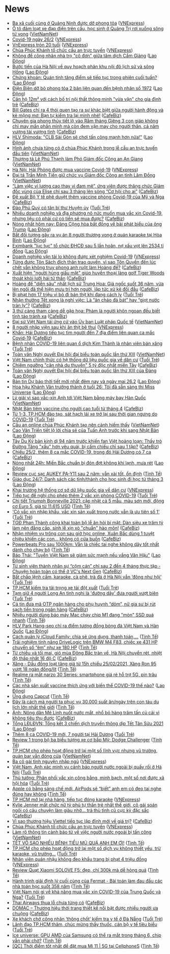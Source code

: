 # News

- [Ba xã cuối cùng ở Quảng Ninh được dỡ phong tỏa](https://vnexpress.net/ba-xa-cuoi-cung-o-quang-ninh-duoc-do-phong-toa-4240383.html) ([VNExpress](https://vnexpress.net))
- [Ô tô đâm loạt xe đạp điện trên cầu, học sinh ở Quảng Trị rơi xuống sông tử vong](http://vietnamnet.vn/vn/thoi-su/an-toan-giao-thong/o-to-dam-loat-xe-dap-dien-tren-cau-hoc-sinh-o-quang-tri-roi-xuong-song-tu-vong-715573.html) ([VietNamNet](https://vietnamnet.vn))
- [Covid-19 ngày 26/2](https://vnexpress.net/covid-19-ngay-26-2-4240385.html) ([VNExpress](https://vnexpress.net))
- [VnExpress tròn 20 tuổi](https://vnexpress.net/vnexpress-tron-20-tuoi-4237882.html) ([VNExpress](https://vnexpress.net))
- [Chùa Phúc Khánh tổ chức cầu an trực tuyến](https://vnexpress.net/chua-phuc-khanh-to-chuc-cau-an-truc-tuyen-4240377.html) ([VNExpress](https://vnexpress.net))
- [Không để công nhân nhà trọ &quot;cô đơn&quot; giữa tâm dịch Cẩm Giàng](https://laodong.vn/cong-doan/khong-de-cong-nhan-nha-tro-co-don-giua-tam-dich-cam-giang-883710.ldo) ([Lao Động](https://laodong.vn))
- [Bước tiến của Hà Nội về quy hoạch phân khu nội đô lịch sử và sông Hồng](https://laodong.vn/thoi-su/buoc-tien-cua-ha-noi-ve-quy-hoach-phan-khu-noi-do-lich-su-va-song-hong-883713.ldo) ([Lao Động](https://laodong.vn))
- [Chứng khoán: Quán tính tăng điểm sẽ tiếp tục trong phiên cuối tuần?](https://laodong.vn/kinh-te/chung-khoan-quan-tinh-tang-diem-se-tiep-tuc-trong-phien-cuoi-tuan-883711.ldo) ([Lao Động](https://laodong.vn))
- [Điện Biên dỡ bỏ phong tỏa 2 bản liên quan đến bệnh nhân số 1972](https://laodong.vn/xa-hoi/dien-bien-do-bo-phong-toa-2-ban-lien-quan-den-benh-nhan-so-1972-883712.ldo) ([Lao Động](https://laodong.vn))
- [Căn hộ 12m² với cách bố trí nội thất thông minh "vừa vặn" cho gia đình trẻ](https://cafebiz.vn/can-ho-12m-voi-cach-bo-tri-noi-that-thong-minh-vua-van-cho-gia-dinh-tre-20210225221820784.chn) ([CafeBiz](https://cafebiz.vn))
- [Bill Gates chỉ ra 4 thói quen tạo ra sự khác biệt giữa  người hành động và kẻ mộng mơ: Bạn tự kiểm tra lại mình nhé!](https://cafebiz.vn/bill-gates-chi-ra-4-thoi-quen-tao-ra-su-khac-biet-giua-nguoi-hanh-dong-va-ke-mong-mo-ban-tu-kiem-tra-lai-minh-nhe-20210222183439579.chn) ([CafeBiz](https://cafebiz.vn))
- [Chuyên gia phong thủy tiết lộ vào Rằm tháng Giêng 3 con giáp không chỉ may mắn phần mình mà còn đem vận may cho người thân, cả năm vượng tài vượng tình](https://cafebiz.vn/chuyen-gia-phong-thuy-tiet-lo-vao-ram-thang-gieng-3-con-giap-khong-chi-may-man-phan-minh-ma-con-dem-van-may-cho-nguoi-than-ca-nam-vuong-tai-vuong-tinh-20210225221418257.chn) ([CafeBiz](https://cafebiz.vn))
- [HLV Shimoda: &quot;CLB Sài Gòn sẽ chơi tấn công mạnh hơn nữa!&quot;](https://laodong.vn/video/hlv-shimoda-clb-sai-gon-se-choi-tan-cong-manh-hon-nua-883654.ldo) ([Lao Động](https://laodong.vn))
- [Hình ảnh chưa từng có ở chùa Phúc Khánh trong lễ cầu an trực tuyến đầu tiên](http://vietnamnet.vn/vn/thoi-su/hinh-anh-chua-tung-co-o-chua-phuc-khanh-trong-le-cau-an-truc-tuyen-dau-tien-715551.html) ([VietNamNet](https://vietnamnet.vn))
- [Thượng tá Lê Phú Thạnh làm Phó Giám đốc Công an An Giang](http://vietnamnet.vn/vn/thoi-su/chinh-tri/thuong-ta-le-phu-thanh-lam-pho-giam-doc-cong-an-an-giang-715561.html) ([VietNamNet](https://vietnamnet.vn))
- [Hà Nội, Hải Phòng được mua vaccine Covid-19](https://vnexpress.net/ha-noi-hai-phong-duoc-mua-vaccine-covid-19-4240361.html) ([VNExpress](https://vnexpress.net))
- [Đại tá Trần Minh Tiến giữ chức vụ Giám đốc Công an tỉnh Lâm Đồng](http://vietnamnet.vn/vn/thoi-su/chinh-tri/dai-ta-tran-minh-tien-giu-chuc-vu-giam-doc-cong-an-tinh-lam-dong-715558.html) ([VietNamNet](https://vietnamnet.vn))
- [“Làm việc vì lương cao thay vì đam mê”, ứng viên được thăng chức Giám đốc vùng của Elise chỉ sau 3 tháng lên sóng “Cơ hội cho ai”](https://cafebiz.vn/lam-viec-vi-luong-cao-thay-vi-dam-me-ung-vien-duoc-thang-chuc-giam-doc-vung-cua-elise-chi-sau-3-thang-len-song-co-hoi-cho-ai-20210225170351026.chn) ([CafeBiz](https://cafebiz.vn))
- [Đề xuất Bộ Y tế phê duyệt thêm vaccine phòng Covid-19 của Mỹ và Nga](https://cafebiz.vn/de-xuat-bo-y-te-phe-duyet-them-vaccine-phong-covid-19-cua-my-va-nga-20210225194852326.chn) ([CafeBiz](https://cafebiz.vn))
- [Đảo Phú Quý có tân bí thư Huyện ủy](https://tuoitre.vn/dao-phu-quy-co-tan-bi-thu-huyen-uy-20210225205837597.htm) ([Tuổi Trẻ](https://tuoitre.vn))
- [Nhiều doanh nghiệp và địa phương nô nức muốn mua vắc xin Covid-19, nhưng liệu có phải cứ có tiền sẽ mua được?](https://cafebiz.vn/nhieu-doanh-nghiep-va-dia-phuong-no-nuc-muon-mua-vac-xin-covid-19-nhung-lieu-co-phai-cu-co-tien-se-mua-duoc-20210225135121803.chn) ([CafeBiz](https://cafebiz.vn))
- [Nóng nhất hôm nay: Đảng Cộng hòa bất đồng về bài phát biểu của ông Trump](https://laodong.vn/video-the-gioi/nong-nhat-hom-nay-dang-cong-hoa-bat-dong-ve-bai-phat-bieu-cua-ong-trump-883658.ldo) ([Lao Động](https://laodong.vn))
- [Bắt đối tượng gây ra vụ án 8 người thương vong ở quán karaoke tại Hòa Bình](https://laodong.vn/phap-luat/bat-doi-tuong-gay-ra-vu-an-8-nguoi-thuong-vong-o-quan-karaoke-tai-hoa-binh-883706.ldo) ([Lao Động](https://laodong.vn))
- [Eximbank &quot;lục tục&quot; tổ chức ĐHCĐ sau 5 lần hoãn, nợ xấu vọt lên 2534 tỉ đồng](https://laodong.vn/kinh-te/eximbank-luc-tuc-to-chuc-dhcd-sau-5-lan-hoan-no-xau-vot-len-2534-ti-dong-883675.ldo) ([Lao Động](https://laodong.vn))
- [Doanh nghiệp vận tải lo không được xét nghiệm Covid-19](https://vnexpress.net/doanh-nghiep-van-tai-lo-khong-duoc-xet-nghiem-covid-19-4240330.html) ([VNExpress](https://vnexpress.net))
- [Từng được Tôn Sách đích thân trao quyền, vì sao Tôn Quyền đến lúc chết vẫn không truy phong anh ruột làm Hoàng đế?](https://cafebiz.vn/tung-duoc-ton-sach-dich-than-trao-quyen-vi-sao-ton-quyen-den-luc-chet-van-khong-truy-phong-anh-ruot-lam-hoang-de-202102251953256.chn) ([CafeBiz](https://cafebiz.vn))
- [Xuất hiện "người hùng giấu mặt" giúp huyền thoại làng golf Tiger Woods thoát khỏi lưỡi hái tử thần](https://cafebiz.vn/xuat-hien-nguoi-hung-giau-mat-giup-huyen-thoai-lang-golf-tiger-woods-thoat-khoi-luoi-hai-tu-than-20210225183838881.chn) ([CafeBiz](https://cafebiz.vn))
- [Hoàng đế "diễn sâu" nhất lịch sử Trung Hoa: Giả ngốc suốt 36 năm, vừa lên ngôi đã thể hiện mưu trí hơn người, lập tức xử kẻ đối đầu](https://cafebiz.vn/hoang-de-dien-sau-nhat-lich-su-trung-hoa-gia-ngoc-suot-36-nam-vua-len-ngoi-da-the-hien-muu-tri-hon-nguoi-lap-tuc-xu-ke-doi-dau-20210225154812013.chn) ([CafeBiz](https://cafebiz.vn))
- [Bị phạt hơn 17 triệu vì bỏ đi bán thịt khi đang cách ly](https://tuoitre.vn/bi-phat-hon-17-trieu-vi-bo-di-ban-thit-khi-dang-cach-ly-20210225202127523.htm) ([Tuổi Trẻ](https://tuoitre.vn))
- [Nhận thưởng Tết xong là nghỉ việc: Là “ăn cháo đá bát” hay “giọt nước tràn ly”?](https://cafebiz.vn/nhan-thuong-tet-xong-la-nghi-viec-la-an-chao-da-bat-hay-giot-nuoc-tran-ly-20210225165738337.chn) ([CafeBiz](https://cafebiz.vn))
- [3 thứ càng tham càng dễ gặp họa: Phàm là người khôn ngoan đều biết tỉnh táo tránh xa](https://cafebiz.vn/3-thu-cang-tham-cang-de-gap-hoa-pham-la-nguoi-khon-ngoan-deu-biet-tinh-tao-tranh-xa-2021022519294327.chn) ([CafeBiz](https://cafebiz.vn))
- [Đại sứ Việt Nam tái ứng cử vào Ủy ban Luật pháp Quốc tế](http://vietnamnet.vn/vn/thoi-su/chinh-tri/dai-su-viet-nam-tai-ung-cu-vao-uy-ban-luat-phap-quoc-te-715547.html) ([VietNamNet](https://vietnamnet.vn))
- [8 người nhập viện sau khi ăn thịt bê thui](https://vnexpress.net/8-nguoi-nhap-vien-sau-khi-an-thit-be-thui-4240349.html) ([VNExpress](https://vnexpress.net))
- [Khẩn: Hải Dương tiếp tục tìm người đến 7 địa điểm liên quan ca mắc Covid-19](https://cafebiz.vn/khan-hai-duong-tiep-tuc-tim-nguoi-den-7-dia-diem-lien-quan-ca-mac-covid-19-20210225195145219.chn) ([CafeBiz](https://cafebiz.vn))
- [Bệnh nhân COVID-19 liên quan ổ dịch Kim Thành là nhân viên bán xăng](https://tuoitre.vn/benh-nhan-covid-19-lien-quan-o-dich-kim-thanh-la-nhan-vien-ban-xang-20210225181935794.htm) ([Tuổi Trẻ](https://tuoitre.vn))
- [Toàn văn Nghị quyết Đại hội đại biểu toàn quốc lần thứ XIII](http://vietnamnet.vn/vn/dai-hoi-dang/toan-van-nghi-quyet-dai-hoi-dai-bieu-toan-quoc-lan-thu-xiii-715541.html) ([VietNamNet](https://vietnamnet.vn))
- [Việt Nam chính thức có hệ thống dữ liệu quốc gia về dân cư](https://tuoitre.vn/viet-nam-chinh-thuc-co-he-thong-du-lieu-quoc-gia-ve-dan-cu-20210225175015261.htm) ([Tuổi Trẻ](https://tuoitre.vn))
- [Chiêm ngưỡng "căn nhà du thuyền" 5 tỷ độc nhất miền Tây](https://cafebiz.vn/chiem-nguong-can-nha-du-thuyen-5-ty-doc-nhat-mien-tay-20210225183644575.chn) ([CafeBiz](https://cafebiz.vn))
- [Toàn văn Nghị quyết Đại hội đại biểu toàn quốc lần thứ XIII của Đảng](https://laodong.vn/thoi-su/toan-van-nghi-quyet-dai-hoi-dai-bieu-toan-quoc-lan-thu-xiii-cua-dang-883670.ldo) ([Lao Động](https://laodong.vn))
- [Bản tin Dự báo thời tiết mới nhất đêm nay và ngày mai 26.2](https://laodong.vn/video/ban-tin-du-bao-thoi-tiet-moi-nhat-dem-nay-va-ngay-mai-262-883590.ldo) ([Lao Động](https://laodong.vn))
- [Hoa hậu Khánh Vân trưởng thành ở tuổi 26: Tôi đã sẵn sàng thi Miss Universe](https://laodong.vn/photo/hoa-hau-khanh-van-truong-thanh-o-tuoi-26-toi-da-san-sang-thi-miss-universe-883431.ldo) ([Lao Động](https://laodong.vn))
- [Lý giải vì sao vắc-xin Anh tới Việt Nam bằng máy bay Hàn Quốc](http://vietnamnet.vn/vn/thoi-su/ly-giai-vi-sao-vac-xin-anh-toi-viet-nam-bang-may-bay-han-quoc-715534.html) ([VietNamNet](https://vietnamnet.vn))
- [Nhật Bản tiêm vaccine cho người cao tuổi từ tháng 4](https://cafebiz.vn/nhat-ban-tiem-vaccine-cho-nguoi-cao-tuoi-tu-thang-4-20210225181745177.chn) ([CafeBiz](https://cafebiz.vn))
- [Từ 1-3, TP.HCM đào tạo, sát hạch lái xe trở lại sau thời gian ngưng do COVID-19](https://tuoitre.vn/tu-1-3-tp-hcm-dao-tao-sat-hach-lai-xe-tro-lai-sau-thoi-gian-ngung-do-covid-19-20210225190351063.htm) ([Tuổi Trẻ](https://tuoitre.vn))
- [Cầu an online chùa Phúc Khánh tạo nên cảnh hiếm thấy](http://vietnamnet.vn/vn/thoi-su/cau-an-online-chua-phuc-khanh-tao-nen-canh-hiem-thay-715539.html) ([VietNamNet](https://vietnamnet.vn))
- [Cao Văn Triền tiết lộ lời chia sẻ của Tuấn Anh trước khi sang Nhật Bản](https://laodong.vn/video/cao-van-trien-tiet-lo-loi-chia-se-cua-tuan-anh-truoc-khi-sang-nhat-ban-883632.ldo) ([Lao Động](https://laodong.vn))
- [Tây Du Ký bản kinh dị 94 năm trước khiến fan Việt hoảng loạn: Thầy trò Đường Tăng "xấu" hơn yêu quái, bị cấm chiếu chỉ sau 1 tập?](https://cafebiz.vn/tay-du-ky-ban-kinh-di-94-nam-truoc-khien-fan-viet-hoang-loan-thay-tro-duong-tang-xau-hon-yeu-quai-bi-cam-chieu-chi-sau-1-tap-20210225195054762.chn) ([CafeBiz](https://cafebiz.vn))
- [Chiều 25/2, thêm 8 ca mắc COVID-19, trong đó Hải Dương có 7 ca](https://cafebiz.vn/chieu-25-2-them-8-ca-mac-covid-19-trong-do-hai-duong-co-7-ca-20210225194648661.chn) ([CafeBiz](https://cafebiz.vn))
- [Nóng nhất 24h: Miền Bắc chuẩn bị đón đợt không khí lạnh, mưa rét](https://laodong.vn/video/nong-nhat-24h-mien-bac-chuan-bi-don-dot-khong-khi-lanh-mua-ret-883608.ldo) ([Lao Động](https://laodong.vn))
- [Review cục sạc AUKEY PA-Y11 sau 2 năm: vẫn xài tốt, ổn định](https://tinhte.vn/thread/review-cuc-sac-aukey-pa-y11-sau-2-nam-van-xai-tot-on-dinh.3281515/) ([Tinh Tế](https://tinhte.vn))
- [Giáo dục 24/7: Danh sách các tỉnh/thành cho học sinh đi học từ tháng 3](https://laodong.vn/video/giao-duc-247-danh-sach-cac-tinhthanh-cho-hoc-sinh-di-hoc-tu-thang-3-883567.ldo) ([Lao Động](https://laodong.vn))
- [Khai trương hệ thống cơ sở dữ liệu quốc gia về dân cư](https://vnexpress.net/khai-truong-he-thong-co-so-du-lieu-quoc-gia-ve-dan-cu-4239980.html) ([VNExpress](https://vnexpress.net))
- [Tiếp tục đề nghị cho phép thêm 2 vắc xin phòng COVID-19](https://tuoitre.vn/tiep-tuc-de-nghi-cho-phep-them-2-vac-xin-phong-covid-19-20210225192446446.htm) ([Tuổi Trẻ](https://tuoitre.vn))
- [Chi tiết Triumph Bonneville 2021: cập nhật cả 5 mẫu, màu sơn mới, động cơ Euro 5, giá từ 11.615 USD](https://tinhte.vn/thread/chi-tiet-triumph-bonneville-2021-cap-nhat-ca-5-mau-mau-son-moi-dong-co-euro-5-gia-tu-11-615-usd.3282109/) ([Tinh Tế](https://tinhte.vn))
- ['Có vắc xin nhập khẩu, vắc xin sản xuất trong nước vẫn là ưu tiên số 1'](https://tuoitre.vn/co-vac-xin-nhap-khau-vac-xin-san-xuat-trong-nuoc-van-la-uu-tien-so-1-20210225182548199.htm) ([Tuổi Trẻ](https://tuoitre.vn))
- [TGĐ Phan Thành công khai toàn bộ lễ ăn hỏi bí mật: Dàn siêu xe trăm tỷ làm nên đẳng cấp, sính lễ xịn xò "chuẩn" hào môn!](https://cafebiz.vn/tgd-phan-thanh-cong-khai-toan-bo-le-an-hoi-bi-mat-dan-sieu-xe-tram-ty-lam-nen-dang-cap-sinh-le-xin-xo-chuan-hao-mon-20210225181522806.chn) ([CafeBiz](https://cafebiz.vn))
- [Nhận nhiệm vụ trông con sau giờ học online, Xuân Bắc dùng 1 tuyệt chiêu khiến các con... không có cửa buồn](https://cafebiz.vn/nhan-nhiem-vu-trong-con-sau-gio-hoc-online-xuan-bac-dung-1-tuyet-chieu-khien-cac-con-khong-co-cua-buon-20210225193152691.chn) ([CafeBiz](https://cafebiz.vn))
- [Powerbeats Pro sau 1000km: Vẫn là chiếc tai nghe không dây tốt nhất dành cho chạy bộ](https://tinhte.vn/thread/powerbeats-pro-sau-1000km-van-la-chiec-tai-nghe-khong-day-tot-nhat-danh-cho-chay-bo.3267812/) ([Tinh Tế](https://tinhte.vn))
- [Báo Thái: &quot;Tuyển Việt Nam sẽ giảm sức mạnh nếu vắng Văn Hậu&quot;](https://laodong.vn/bong-da/bao-thai-tuyen-viet-nam-se-giam-suc-manh-neu-vang-van-hau-883652.ldo) ([Lao Động](https://laodong.vn))
- [Từ sinh viên thành nhân sự “cộm cán” chỉ sau 2 đến 4 tháng thực tập - Chuyện hoàn toàn có thể ở VC's Next Gen](https://cafebiz.vn/tu-sinh-vien-thanh-nhan-su-com-can-chi-sau-2-den-4-thang-thuc-tap-chuyen-hoan-toan-co-the-o-vcs-next-gen-20210225175658976.chn) ([CafeBiz](https://cafebiz.vn))
- [Bất chấp lệnh cấm, karaoke, cà phê, trà đá ở Hà Nội vẫn ‘đông như hội’](https://tuoitre.vn/bat-chap-lenh-cam-karaoke-ca-phe-tra-da-o-ha-noi-van-dong-nhu-hoi-20210225192800697.htm) ([Tuổi Trẻ](https://tuoitre.vn))
- [TP.HCM kiểm tra tải trọng xe tải đột xuất](https://tuoitre.vn/tp-hcm-kiem-tra-tai-trong-xe-tai-dot-xuat-20210225182422821.htm) ([Tuổi Trẻ](https://tuoitre.vn))
- [Tạm giữ 4 người Long An tình nghi là 'đường dây' đưa người vượt biên](https://tuoitre.vn/tam-giu-4-nguoi-long-an-tinh-nghi-la-duong-day-dua-nguoi-vuot-bien-20210225182116273.htm) ([Tuổi Trẻ](https://tuoitre.vn))
- [Cả tin đưa mã OTP ngân hàng cho phụ huynh “dỏm”, nữ gia sư bị rút sạch tiền trong ngân hàng](https://cafebiz.vn/ca-tin-dua-ma-otp-ngan-hang-cho-phu-huynh-dom-nu-gia-su-bi-rut-sach-tien-trong-ngan-hang-20210225181319051.chn) ([CafeBiz](https://cafebiz.vn))
- [Nhiều người dùng báo máy Mac chạy chip M1 đang "mòn" SSD quá nhanh](https://tinhte.vn/thread/nhieu-nguoi-dung-bao-may-mac-chay-chip-m1-dang-mon-ssd-qua-nhanh.3282275/) ([Tinh Tế](https://tinhte.vn))
- [HLV Park Hang-seo chỉ ra điểm tương đồng bóng đá Việt Nam và Hàn Quốc](https://laodong.vn/bong-da/hlv-park-hang-seo-chi-ra-diem-tuong-dong-bong-da-viet-nam-va-han-quoc-883521.ldo) ([Lao Động](https://laodong.vn))
- [Cách quản lý iCloud Family: chia sẻ ứng dụng, thanh toán,...](https://tinhte.vn/thread/cach-quan-ly-icloud-family-chia-se-ung-dung-thanh-toan.3282889/) ([Tinh Tế](https://tinhte.vn))
- [Trải nghiệm tính năng DriveLogic trên BMW M4 F83, chiếc xe 431 HP chuyển số “êm” như xe 180 HP](https://tinhte.vn/thread/trai-nghiem-tinh-nang-drivelogic-tren-bmw-m4-f83-chiec-xe-431-hp-chuyen-so-em-nhu-xe-180-hp.3282825/) ([Tinh Tế](https://tinhte.vn))
- [Từ chiều và tối mai, gió mùa Đông Bắc tràn về, Hà Nội chuyển rét, nhiệt độ thấp nhất 16 độ C](https://cafebiz.vn/tu-chieu-va-toi-mai-gio-mua-dong-bac-tran-ve-ha-noi-chuyen-ret-nhiet-do-thap-nhat-16-do-c-20210225181056227.chn) ([CafeBiz](https://cafebiz.vn))
- [Xăng - Dầu đồng loạt tăng giá từ 15h chiều 25/02/2021, Xăng Ron 95 vượt 18 ngàn đồng/lít](https://tinhte.vn/thread/xang-dau-dong-loat-tang-gia-tu-15h-chieu-25-02-2021-xang-ron-95-vuot-18-ngan-dong-lit.3283007/) ([Tinh Tế](https://tinhte.vn))
- [Realme ra mắt narzo 30 Series: smartphone giá rẻ hỗ trợ 5G, pin trâu](https://tinhte.vn/thread/realme-ra-mat-narzo-30-series-smartphone-gia-re-ho-tro-5g-pin-trau.3282657/) ([Tinh Tế](https://tinhte.vn))
- [Các nhà sản xuất vaccine thích ứng với biến thể COVID-19 thế nào?](https://laodong.vn/the-gioi/cac-nha-san-xuat-vaccine-thich-ung-voi-bien-the-covid-19-the-nao-883602.ldo) ([Lao Động](https://laodong.vn))
- [Ứng dụng Capcut](https://tinhte.vn/thread/ung-dung-capcut.3260251/) ([Tinh Tế](https://tinhte.vn))
- [Đây là cách mà người ta phục vụ 30.000 suất ăn/ngày trên con tàu du lịch lớn nhất thế giới](https://tinhte.vn/thread/day-la-cach-ma-nguoi-ta-phuc-vu-30-000-suat-an-ngay-tren-con-tau-du-lich-lon-nhat-the-gioi.3282778/) ([Tinh Tế](https://tinhte.vn))
- [Ảnh: Nông dân Mê Linh nuốt nước mắt, nhổ bỏ hàng trăm tấn củ cải vì không tiêu thụ được](https://cafebiz.vn/anh-nong-dan-me-linh-nuot-nuoc-mat-nho-bo-hang-tram-tan-cu-cai-vi-khong-tieu-thu-duoc-20210225180756182.chn) ([CafeBiz](https://cafebiz.vn))
- [Tổng LĐLĐVN: Tổng kết 3 chiến dịch truyền thông dịp Tết Tân Sửu 2021](https://laodong.vn/cong-doan/tong-ldldvn-tong-ket-3-chien-dich-truyen-thong-dip-tet-tan-suu-2021-883496.ldo) ([Lao Động](https://laodong.vn))
- [Thêm 8 ca COVID-19 mới, 7 người tại Hải Dương](https://tuoitre.vn/them-8-ca-covid-19-moi-7-nguoi-tai-hai-duong-20210225183114989.htm) ([Tuổi Trẻ](https://tuoitre.vn))
- [Review 1 trong bộ ba biểu tượng xe cơ bắp Mỹ: Dodge Challenger](https://tinhte.vn/thread/review-1-trong-bo-ba-bieu-tuong-xe-co-bap-my-dodge-challenger.3282921/) ([Tinh Tế](https://tinhte.vn))
- [TP.HCM cho phép hoạt động trở lại một số lĩnh vực nhưng vũ trường, quán bar vẫn đóng cửa](http://vietnamnet.vn/vn/thoi-su/tp-hcm-cho-phep-hoat-dong-tro-lai-mot-so-linh-vuc-nhung-vu-truong-quan-bar-van-dong-cua-715524.html) ([VietNamNet](https://vietnamnet.vn))
- [Ba cô gái tình nguyện nhập ngũ](https://vnexpress.net/ba-co-gai-tinh-nguyen-nhap-ngu-4240212.html) ([VNExpress](https://vnexpress.net))
- [Việt Nam, Anh xác minh vụ cảnh báo người nước ngoài bị quấy rối ở Hà Nội](https://tuoitre.vn/viet-nam-anh-xac-minh-vu-canh-bao-nguoi-nuoc-ngoai-bi-quay-roi-o-ha-noi-2021022518074808.htm) ([Tuổi Trẻ](https://tuoitre.vn))
- [Thủ tướng: Phân phối vắc xin công bằng, minh bạch, một số nơi được xã hội hóa](https://tuoitre.vn/thu-tuong-phan-phoi-vac-xin-cong-bang-minh-bach-mot-so-noi-duoc-xa-hoi-hoa-20210225181302594.htm) ([Tuổi Trẻ](https://tuoitre.vn))
- [Apple có bằng sáng chế mới, AirPods sẽ “biết” anh em có đeo tai nghe đúng hay không](https://tinhte.vn/thread/apple-co-bang-sang-che-moi-airpods-se-biet-anh-em-co-deo-tai-nghe-dung-hay-khong.3282299/) ([Tinh Tế](https://tinhte.vn))
- [TP HCM mở lại nhà hàng, tiếp tục đóng karaoke](https://vnexpress.net/tp-hcm-mo-lai-nha-hang-tiep-tuc-dong-karaoke-4240324.html) ([VNExpress](https://vnexpress.net))
- [Kylie Jenner mất chức nữ tỷ phú tự thân trẻ nhất thế giới, cô gái soán ngôi có câu chuyện làm giàu nhờ… trả thù tình cũ cực kỳ đặc sắc](https://cafebiz.vn/kylie-jenner-mat-chuc-nu-ty-phu-tu-than-tre-nhat-the-gioi-co-gai-soan-ngoi-co-cau-chuyen-lam-giau-nho-tra-thu-tinh-cu-cuc-ky-dac-sac-20210225165126024.chn) ([CafeBiz](https://cafebiz.vn))
- [Vì sao thương hiệu Viettel tiếp tục lập đỉnh mới về giá trị?](https://cafebiz.vn/vi-sao-thuong-hieu-viettel-tiep-tuc-lap-dinh-moi-ve-gia-tri-20210225174943695.chn) ([CafeBiz](https://cafebiz.vn))
- [Chùa Phúc Khánh tổ chức cầu an trực tuyến](https://vnexpress.net/chua-phuc-khanh-to-chuc-cau-an-truc-tuyen-4240269.html) ([VNExpress](https://vnexpress.net))
- [Làm rõ thông tin cảnh báo từ về việc người nước ngoài bị tấn công](http://vietnamnet.vn/vn/thoi-su/lam-ro-thong-tin-canh-bao-tu-ve-viec-nguoi-nuoc-ngoai-bi-tan-cong-715519.html) ([VietNamNet](https://vietnamnet.vn))
- [TẾT VÔ SAO NHIỀU BỆNH TIỂU MỦ QUÁ ANH EM ƠI!](https://tinhte.vn/thread/tet-vo-sao-nhieu-benh-tieu-mu-qua-anh-em-oi.3278582/) ([Tinh Tế](https://tinhte.vn))
- [TP.HCM cho phép hoạt động trở lại một số dịch vụ không thiết yếu, trừ karaoke, vũ trường...](https://tuoitre.vn/tp-hcm-cho-phep-hoat-dong-tro-lai-mot-so-dich-vu-khong-thiet-yeu-tru-karaoke-vu-truong-20210224142406616.htm) ([Tuổi Trẻ](https://tuoitre.vn))
- [Nhân viên quán nhậu không đeo khẩu trang bị phạt 4 triệu đồng](https://vnexpress.net/nhan-vien-quan-nhau-khong-deo-khau-trang-bi-phat-4-trieu-dong-4240285.html) ([VNExpress](https://vnexpress.net))
- [Review Quạt Xiaomi SOLOVE F5: đẹp, chỉ 300k mà dễ hỏng quá](https://tinhte.vn/thread/review-quat-xiaomi-solove-f5-dep-chi-300k-ma-de-hong-qua.3282571/) ([Tinh Tế](https://tinhte.vn))
- [Hành trình giải định lý cuối cùng của Fermat - Bài toán làm đau đầu các nhà toán học suốt 358 năm](https://tinhte.vn/thread/hanh-trinh-giai-dinh-ly-cuoi-cung-cua-fermat-bai-toan-lam-dau-dau-cac-nha-toan-hoc-suot-358-nam.3281157/) ([Tinh Tế](https://tinhte.vn))
- [Việt Nam nói gì về khả năng mua vắc xin COVID-19 của Trung Quốc và Nga?](https://tuoitre.vn/viet-nam-noi-gi-ve-kha-nang-mua-vac-xin-covid-19-cua-trung-quoc-va-nga-2021022423441713.htm) ([Tuổi Trẻ](https://tuoitre.vn))
- [Thai Airways thua lỗ chưa từng có](https://cafebiz.vn/thai-airways-thua-lo-chua-tung-co-20210225173700983.chn) ([CafeBiz](https://cafebiz.vn))
- [DOMAC – Thương hiệu thời trang thiết kế nổi bật được nhiều người ưa chuộng](https://cafebiz.vn/domac-thuong-hieu-thoi-trang-thiet-ke-noi-bat-duoc-nhieu-nguoi-ua-chuong-20210225165317698.chn) ([CafeBiz](https://cafebiz.vn))
- [Xe khách chở công nhân ‘thông chốt’ kiểm tra y tế ở Đà Nẵng](https://tuoitre.vn/xe-khach-cho-cong-nhan-thong-chot-kiem-tra-y-te-o-da-nang-20210225165301083.htm) ([Tuổi Trẻ](https://tuoitre.vn))
- [Lãnh đạo TP.HCM thăm, chúc mừng thầy thuốc, cán bộ y tế tiêu biểu](https://tuoitre.vn/lanh-dao-tphcm-tham-chuc-mung-thay-thuoc-can-bo-y-te-tieu-bieu-20210225171007767.htm) ([Tuổi Trẻ](https://tuoitre.vn))
- [Ice universe: GPU AMD của Samsung có thể ra mắt trong tháng 6, chip vẫn phải chờ?](https://tinhte.vn/thread/ice-universe-gpu-amd-cua-samsung-co-the-ra-mat-trong-thang-6-chip-van-phai-cho.3282409/) ([Tinh Tế](https://tinhte.vn))
- [[QC] Thời điểm tốt nhất để đặt mua Mi 11 | 5G tại CellphoneS](https://tinhte.vn/thread/qc-thoi-diem-tot-nhat-de-dat-mua-mi-11-5g-tai-cellphones.3283057/) ([Tinh Tế](https://tinhte.vn))
